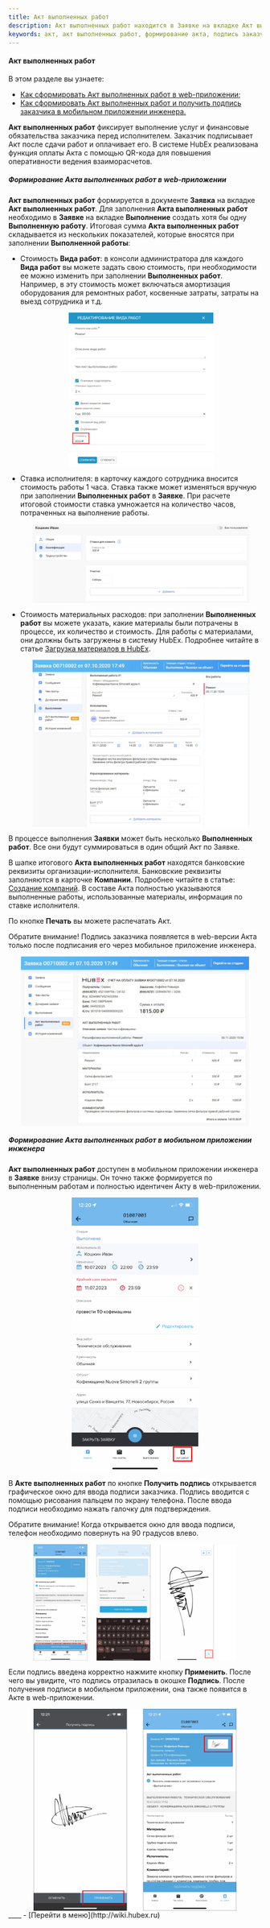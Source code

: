 ```yaml
---
title: Акт выполненных работ
description: Акт выполненных работ находится в Заявке на вкладке Акт выполненных работ. Для формирования Акта необходимо создать в Заявке хотя бы одну выполненную работу на вкладке Выполнение. Итоговая сумма Акта скалдывается из показателей, внесенных в выполненные работы.
keywords: акт, акт выполненных работ, формирование акта, подпись заказчика, подпись акта, hubex, хабекс, хубекс, хабикс
---
```


#### Акт выполненных работ
В этом разделе вы узнаете:
<html>
<meta charset="utf-8">
<ul>
    <li><a href="#actweb">Как сформировать Акт выполненных работ в web-приложении;</a></li>
    <li><a href="#actmob">Как сформировать Акт выполненных работ и получить подпись заказчика в мобильном приложении
        инженера.</a></li>
</ul>
</html>

<body>
<p><strong>Акт выполненных работ</strong> фиксирует выполнение услуг и финансовые обязательства заказчика перед
    исполнителем. Заказчик
    подписывает Акт после сдачи работ и оплачивает его. В системе HubEx реализована функция оплаты Акта с помощью
    QR-кода для повышения оперативности ведения взаиморасчетов.</p>

<h5 id="actweb">Формирование Акта выполненных работ в web-приложении</h5>
<p><strong>Акт выполненных работ</strong> формируется в документе <strong>Заявка</strong> на вкладке <strong>Акт
    выполненных работ</strong>. Для заполнения <strong>Акта выполненных работ</strong> необходимо в
    <strong>Заявке</strong> на вкладке <strong>Выполнение</strong> создать хотя бы
    одну <strong>Выполненную работу</strong>. Итоговая сумма <strong>Акта выполненных работ</strong> складывается из
    нескольких показателей, которые
    вносятся при заполнении <strong>Выполненной работы</strong>:</p>
<ul>
    <li>Стоимость <strong>Вида работ</strong>: в консоли администратора для каждого <strong>Вида работ</strong> вы
        можете задать свою стоимость, при
        необходимости ее можно изменить при заполнении <strong>Выполненных работ</strong>. Например, в эту
        стоимость может включаться амортизация оборудования для ремонтных работ, косвенные затраты, затраты на выезд
        сотрудника и т.д.
    </li>
    <p>
    <div>
        <img style="margin: 0 auto; display: block; max-width: 60%;"
             src="/attachments/images/FAQ/USER/ActOFAcceptance/WorkRate.jpg"/>
    </div>
    </p>
    <li>Ставка исполнителя: в карточку каждого сотрудника вносится стоимость работы 1 часа. Ставка также может
        изменяться вручную при заполнении <strong>Выполненных работ</strong> в <strong>Заявке</strong>. При расчете
        итоговой стоимости ставка умножается
        на количество часов, потраченных на выполнение работы.
    </li>
    <p>
    <div>
        <img style="margin: 0 auto; display: block; max-width: 90%;"
             src="/attachments/images/FAQ/USER/ActOFAcceptance/EngineerRate.jpg"/>
    </div>
    </p>
    <li>Стоимость материальных расходов: при заполнении <strong>Выполненных работ</strong> вы можете указать, какие
        материалы были
        потрачены в процессе, их количество и стоимость. Для работы с материалами, они должны быть загружены в систему
        HubEx. Подробнее читайте в статье <a href="https://wiki.hubex.ru/docs/FAQ/RU/user/Materials.html">Загрузка
            материалов в HubEx</a>.
    </li>
    <p>
    <div>
        <img style="margin: 0 auto; display: block; max-width: 90%;"
             src="/attachments/images/FAQ/USER/ActOFAcceptance/Works.jpg"/>
    </div>
    </p>
</ul>

<p>В процессе выполнения <strong>Заявки</strong> может быть несколько <strong>Выполненных работ</strong>. Все они будут
    суммироваться в один общий Акт по
    Заявке.</p>
<p>В шапке итогового <strong>Акта выполненных работ</strong> находятся банковские реквизиты
    организации-исполнителя. Банковские реквизиты заполняются в карточке <strong>Компании</strong>. Подробнее читайте в
    статье: <a
            href="https://wiki.hubex.ru/docs/FAQ/RU/user/CreatingCompany.html">Создание компаний</a>.
    В составе Акта полностью указываются выполненные работы, использованные материалы, информация по ставке исполнителя.
</p>
<p>По кнопке <strong>Печать</strong> вы можете распечатать Акт. </p>
<p>Обратите внимание! Подпись заказчика появляется в web-версии Акта только после подписания его через мобильное
    приложение инженера.</p>

<div>
    <img style="margin: 0 auto; display: block; max-width: 90%;"
         src="/attachments/images/FAQ/USER/ActOFAcceptance/Act.jpg"/>
</div>

<h5 id="actmob">Формирование Акта выполненных работ в мобильном приложении инженера</h5>
<p><strong>Акт выполненных работ</strong> доступен в мобильном приложении инженера в <strong>Заявке</strong> внизу страницы. Он точно также формируется по
    выполненным работам и полностью идентичен Акту в web-приложении.</p>
<div>
    <img style="margin: 0 auto; display: block; max-width: 50%;"
         src="/attachments/images/FAQ/USER/ActOFAcceptance/ActMob.jpg"/>
</div>
<p>В <strong>Акте выполненных работ</strong> по кнопке <strong>Получить подпись</strong> открывается графическое окно для ввода подписи заказчика. Подпись вводится
    с помощью рисования пальцем по экрану телефона. После ввода подписи необходимо нажать галочку для подтверждения.</p>
<p>Обратите внимание! Когда открывается окно для ввода подписи, телефон необходимо повернуть на 90 градусов влево.</p>
<div>
    <img style="margin: 0 auto; display: block; max-width: 80%;"
         src="/attachments/images/FAQ/USER/ActOFAcceptance/ActMob2.jpg"/>
</div>
<p>Если подпись введена корректно нажмите кнопку <strong>Применить</strong>. После чего вы увидите, что подпись отразилась в окошке
    <strong>Подпись</strong>. После получения подписи в мобильном приложении, она также появится в Акте в web-приложении.</p>
<div>
    <img style="margin: 0 auto; display: block; max-width: 80%;"
         src="/attachments/images/FAQ/USER/ActOFAcceptance/ActMob3.jpg"/>
</div>
</body>
<!--<h5 id="payment">Счет на оплату заказчику и оплата Акта</h5>
ДОБАВИТЬ КОГДА ПОЯВЯТСЯ ОБНОВЛЕНИЯ!!!!!!!!!!!!!!-->
____
- [Перейти в меню](http://wiki.hubex.ru)
